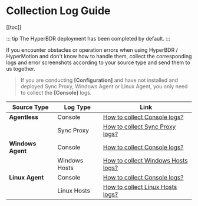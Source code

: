 # Collection Log Guide

[[toc]]

::: tip
The HyperBDR deployment has been completed by default.
:::

If you encounter obstacles or operation errors when using HyperBDR / HyperMotion and don't know how to handle them, collect the corresponding logs and error screenshots according to your source type and send them to us together.

> If you are conducting **[Configuration]** and have not installed and deployed Sync Proxy, Windows Agent or Linux Agent, you only need to collect the **[Console]** logs.

| Source Type    | Log Type      | Link                                                             |
|----------------|---------------|------------------------------------------------------------------|
| **Agentless**  | Console       | [How to collect Console logs?](https://qa.oneprocloud.com/questions/D1I4)  |
|                | Sync Proxy    | [How to collect Sync Proxy logs?](https://qa.oneprocloud.com/questions/D1K4) |
| **Windows Agent** | Console    | [How to collect Console logs?](https://qa.oneprocloud.com/questions/D1I4)  |
|                | Windows Hosts | [How to collect Windows Hosts logs?](https://qa.oneprocloud.com/questions/D1O4) |
| **Linux Agent**  | Console     | [How to collect Console logs?](https://qa.oneprocloud.com/questions/D1I4)  |
|                | Linux Hosts   | [How to collect Linux Hosts logs?](https://qa.oneprocloud.com/questions/D1M4) |

